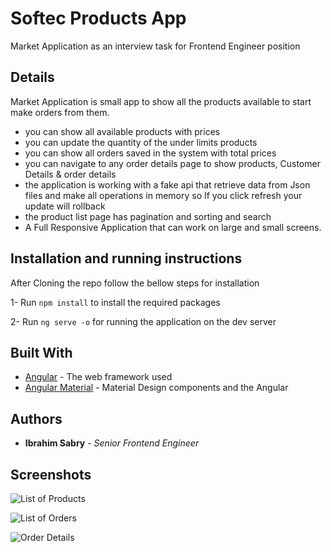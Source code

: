 
# Softec Products App

Market Application as an interview task for Frontend Engineer position

## Details

 Market Application is small app to show all the products available to start make orders from them.
 
 * you can show all available products with prices
 * you can update the quantity of the under limits products
 * you can show all orders saved in the system with total prices
 * you can navigate to any order details page to show products, Customer Details & order details
 * the application is working with a fake api that retrieve data from Json files and make all operations in memory so If you click refresh your update will rollback
 * the product list page has pagination and sorting and search
 * A Full Responsive Application that can work on large and small screens.

## Installation and running instructions

After Cloning the repo follow the bellow steps for installation

1- Run `npm install` to install the required packages

2- Run `ng serve -o` for running the application on the dev server


## Built With

* [Angular](https://angular.io/docs) - The web framework used
* [Angular Material](https://material.angular.io/) - Material Design components and the Angular


## Authors

* **Ibrahim Sabry** - *Senior Frontend Engineer* 

## Screenshots


![List of Products](https://i.ibb.co/yVFtFfw/1.png)


![List of Orders](https://i.ibb.co/CJ0XtYw/2.png)


![Order Details](https://i.ibb.co/fpXQz38/3.png)
